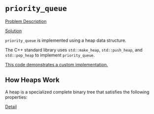 # `priority_queue`

[Problem Description](Problem.md)

[Solution](Implementation.cpp)


`priority_queue` is implemented using a heap data structure.

The C++ standard library uses `std::make_heap`, `std::push_heap`, and `std::pop_heap` to implement `priority_queue`.  

[This code demonstrates a custom implementation.](usage.cpp)

## How Heaps Work

A heap is a specialized complete binary tree that satisfies the following properties:

[Detail](principle.md)